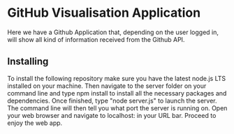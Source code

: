 # GitHub Visualisation Application

Here we have a Github Application that, depending on the user logged in, will
show all kind of information received from the Github API.

## Installing

To install the following repository make sure you have the latest node.js LTS installed on your machine. Then navigate to the server folder on your command line and type npm install to install all the necessary packages and dependencies. Once finished, type "node server.js" to launch the server. The command line will then tell you what port the server is running on. Open your web browser and navigate to localhost:<the port specified> in your URL bar. Proceed to enjoy the web app.
  
